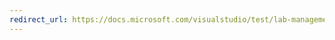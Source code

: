 ```yaml
---
redirect_url: https://docs.microsoft.com/visualstudio/test/lab-management/use-build-or-rm-instead-of-lab-management
---
```


